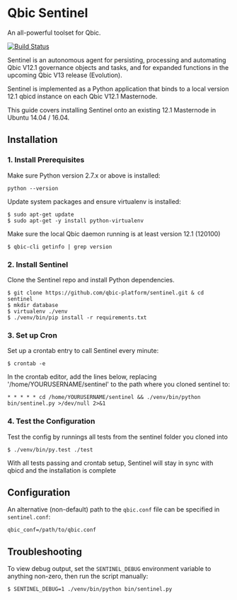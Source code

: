 # Qbic Sentinel

An all-powerful toolset for Qbic.

[![Build Status](https://travis-ci.org/qbicpay/sentinel.svg?branch=master)](https://travis-ci.org/qbicpay/sentinel)

Sentinel is an autonomous agent for persisting, processing and automating Qbic V12.1 governance objects and tasks, and for expanded functions in the upcoming Qbic V13 release (Evolution).

Sentinel is implemented as a Python application that binds to a local version 12.1 qbicd instance on each Qbic V12.1 Masternode.

This guide covers installing Sentinel onto an existing 12.1 Masternode in Ubuntu 14.04 / 16.04.

## Installation

### 1. Install Prerequisites

Make sure Python version 2.7.x or above is installed:

    python --version

Update system packages and ensure virtualenv is installed:

    $ sudo apt-get update
    $ sudo apt-get -y install python-virtualenv

Make sure the local Qbic daemon running is at least version 12.1 (120100)

    $ qbic-cli getinfo | grep version

### 2. Install Sentinel

Clone the Sentinel repo and install Python dependencies.

    $ git clone https://github.com/qbic-platform/sentinel.git & cd sentinel
    $ mkdir database
    $ virtualenv ./venv
    $ ./venv/bin/pip install -r requirements.txt

### 3. Set up Cron

Set up a crontab entry to call Sentinel every minute:

    $ crontab -e

In the crontab editor, add the lines below, replacing '/home/YOURUSERNAME/sentinel' to the path where you cloned sentinel to:

    * * * * * cd /home/YOURUSERNAME/sentinel && ./venv/bin/python bin/sentinel.py >/dev/null 2>&1

### 4. Test the Configuration

Test the config by runnings all tests from the sentinel folder you cloned into

    $ ./venv/bin/py.test ./test

With all tests passing and crontab setup, Sentinel will stay in sync with qbicd and the installation is complete

## Configuration

An alternative (non-default) path to the `qbic.conf` file can be specified in `sentinel.conf`:

    qbic_conf=/path/to/qbic.conf

## Troubleshooting

To view debug output, set the `SENTINEL_DEBUG` environment variable to anything non-zero, then run the script manually:

    $ SENTINEL_DEBUG=1 ./venv/bin/python bin/sentinel.py
